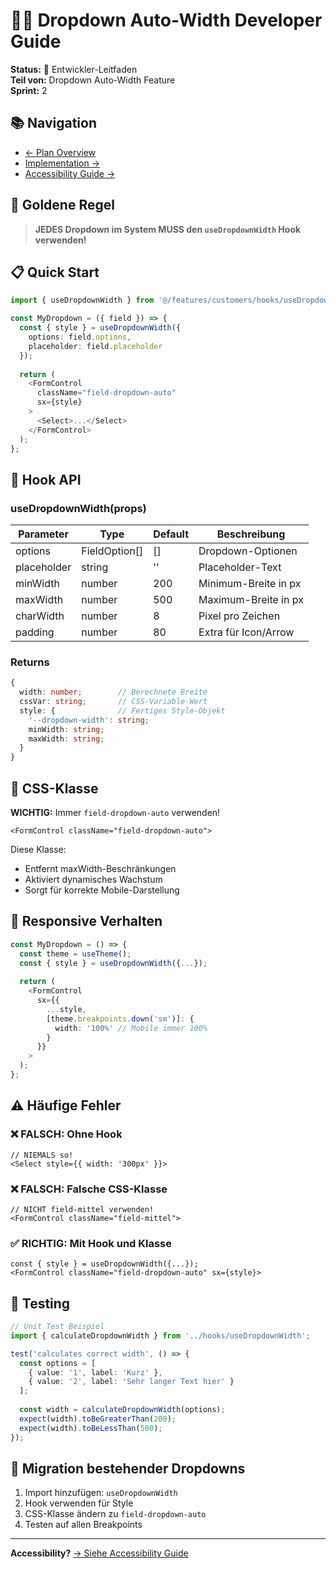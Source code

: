 # 👩‍💻 Dropdown Auto-Width Developer Guide

**Status:** 📖 Entwickler-Leitfaden  
**Teil von:** Dropdown Auto-Width Feature  
**Sprint:** 2

## 📚 Navigation

- [← Plan Overview](./DROPDOWN_AUTO_WIDTH_PLAN.md)
- [Implementation →](./DROPDOWN_AUTO_WIDTH_IMPLEMENTATION.md)
- [Accessibility Guide →](./DROPDOWN_AUTO_WIDTH_ACCESSIBILITY.md)

## 🎯 Goldene Regel

> **JEDES Dropdown im System MUSS den `useDropdownWidth` Hook verwenden!**

## 📋 Quick Start

```typescript
import { useDropdownWidth } from '@/features/customers/hooks/useDropdownWidth';

const MyDropdown = ({ field }) => {
  const { style } = useDropdownWidth({
    options: field.options,
    placeholder: field.placeholder
  });
  
  return (
    <FormControl 
      className="field-dropdown-auto"
      sx={style}
    >
      <Select>...</Select>
    </FormControl>
  );
};
```

## 🔧 Hook API

### useDropdownWidth(props)

| Parameter | Type | Default | Beschreibung |
|-----------|------|---------|--------------|
| options | FieldOption[] | [] | Dropdown-Optionen |
| placeholder | string | '' | Placeholder-Text |
| minWidth | number | 200 | Minimum-Breite in px |
| maxWidth | number | 500 | Maximum-Breite in px |
| charWidth | number | 8 | Pixel pro Zeichen |
| padding | number | 80 | Extra für Icon/Arrow |

### Returns

```typescript
{
  width: number;        // Berechnete Breite
  cssVar: string;       // CSS-Variable-Wert
  style: {              // Fertiges Style-Objekt
    '--dropdown-width': string;
    minWidth: string;
    maxWidth: string;
  }
}
```

## 🎨 CSS-Klasse

**WICHTIG:** Immer `field-dropdown-auto` verwenden!

```tsx
<FormControl className="field-dropdown-auto">
```

Diese Klasse:
- Entfernt maxWidth-Beschränkungen
- Aktiviert dynamisches Wachstum
- Sorgt für korrekte Mobile-Darstellung

## 📱 Responsive Verhalten

```typescript
const MyDropdown = () => {
  const theme = useTheme();
  const { style } = useDropdownWidth({...});
  
  return (
    <FormControl
      sx={{
        ...style,
        [theme.breakpoints.down('sm')]: {
          width: '100%' // Mobile immer 100%
        }
      }}
    >
  );
};
```

## ⚠️ Häufige Fehler

### ❌ FALSCH: Ohne Hook
```tsx
// NIEMALS so!
<Select style={{ width: '300px' }}>
```

### ❌ FALSCH: Falsche CSS-Klasse
```tsx
// NICHT field-mittel verwenden!
<FormControl className="field-mittel">
```

### ✅ RICHTIG: Mit Hook und Klasse
```tsx
const { style } = useDropdownWidth({...});
<FormControl className="field-dropdown-auto" sx={style}>
```

## 🧪 Testing

```typescript
// Unit Test Beispiel
import { calculateDropdownWidth } from '../hooks/useDropdownWidth';

test('calculates correct width', () => {
  const options = [
    { value: '1', label: 'Kurz' },
    { value: '2', label: 'Sehr langer Text hier' }
  ];
  
  const width = calculateDropdownWidth(options);
  expect(width).toBeGreaterThan(200);
  expect(width).toBeLessThan(500);
});
```

## 🔄 Migration bestehender Dropdowns

1. Import hinzufügen: `useDropdownWidth`
2. Hook verwenden für Style
3. CSS-Klasse ändern zu `field-dropdown-auto`
4. Testen auf allen Breakpoints

---

**Accessibility?** [→ Siehe Accessibility Guide](./DROPDOWN_AUTO_WIDTH_ACCESSIBILITY.md)